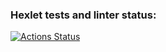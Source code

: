 ### Hexlet tests and linter status:
[![Actions Status](https://github.com/proydemte/java-project-lvl2/workflows/hexlet-check/badge.svg)](https://github.com/proydemte/java-project-lvl2/actions)
